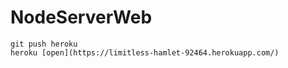 # NodeServerWeb

```
git push heroku
heroku [open](https://limitless-hamlet-92464.herokuapp.com/)
```

